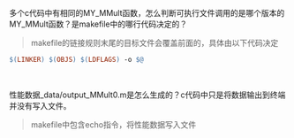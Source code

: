 多个c代码中有相同的MY_MMult函数，怎么判断可执行文件调用的是哪个版本的MY_MMult函数？是makefile中的哪行代码决定的？
> makefile的链接规则末尾的目标文件会覆盖前面的，具体由以下代码决定

```makefile
$(LINKER) $(OBJS) $(LDFLAGS) -o $@
```
<br>

性能数据_data/output_MMult0.m是怎么生成的？c代码中只是将数据输出到终端并没有写入文件。
> makefile中包含echo指令，将性能数据写入文件
